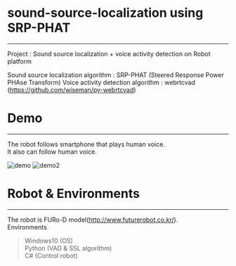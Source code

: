 # sound-source-localization using SRP-PHAT
---
Project : Sound source localization + voice activity detection on Robot platform

Sound source localization algorithm : SRP-PHAT (Steered Response Power PHAse Transform)
Voice activity detection algorithm : webrtcvad (https://github.com/wiseman/py-webrtcvad)

# Demo
---
The robot follows smartphone that plays human voice.  
It also can follow human voice.


![demo](./demo/demo.gif)
![demo2](./demo/demo2.gif)


# Robot & Environments
---
The robot is FURo-D model(http://www.futurerobot.co.kr/).  
Environments  
> Windows10 (OS)  
> Python (VAD & SSL algorithm)  
> C# (Control robot)  
